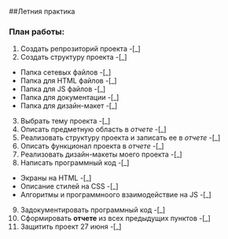 ##Летния практика

### План работы:

1. Создать репрозиторий проекта -[_]
2. Создать структуру проекта -[_]
  * Папка сетевых файлов -[_]
  * Папка для HTML файлов -[_]
  * Папка для JS файлов -[_]
  * Папка для документации -[_]
  * Папка для дизайн-макет -[_]
3. Выбрать тему проекта -[_]
4. Описать предметную область в *отчете* -[_]
5. Реализовать структуру проекта и записать ее в *отчете* -[_]
6. Описать функционал проекта в *отчете* -[_]
7. Реализовать дизайн-макеты моего проекта -[_]
8. Написать программный код -[_]
  * Экраны на HTML -[_]
  * Описание стилей на CSS -[_]
  * Алгоритмы и программноого взаимодействие на JS -[_]
9. Задокументировать программный код -[_]
10. Сформировать **отчете** из всех предыдущих пунктов -[_]
11. Защитить проект 27 июня -[_]
